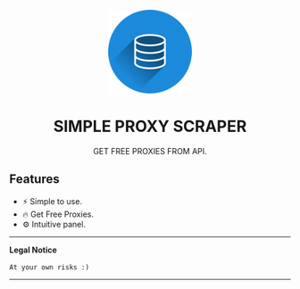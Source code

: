<p align="center"><img src="aa.png" width="150px" height="150px" alt="proxy"></p>

<h1 align="center">SIMPLE PROXY SCRAPER</h1>


<p align="center">GET FREE PROXIES FROM API.</p>


## Features

* ⚡ Simple to use.
* 🔥 Get Free Proxies.
* ⚙️ Intuitive panel.


---

**Legal Notice**

```console
At your own risks :)
```

---
